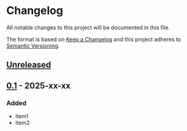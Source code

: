 # Changelog
All notable changes to this project will be documented in this file.

The format is based on [Keep a Changelog](http://keepachangelog.com/en/1.0.0/)
and this project adheres to [Semantic Versioning](http://semver.org/spec/v2.0.0.html).

## [Unreleased]
## [0.1] - 2025-xx-xx
### Added
- Item1
- Item2


[Unreleased]: https://github.com/openscilab/tocount/compare/v0.1...dev
[0.1]: https://github.com/openscilab/tocount/compare/8385d46...v0.1